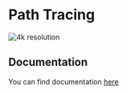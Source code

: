 # Path Tracing

![4k resolution](assets/4k.png)

## Documentation
You can find documentation [here](https://ivan0sokin.github.io/path-tracing-cpp/)